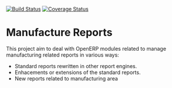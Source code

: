 [![Build Status](https://travis-ci.org/OCA/manufacture-reporting.svg?branch=9.0)](https://travis-ci.org/OCA/manufacture-reporting)
[![Coverage Status](https://coveralls.io/repos/OCA/manufacture-reporting/badge.png?branch=9.0)](https://coveralls.io/r/OCA/manufacture-reporting?branch=9.0)

Manufacture Reports
===================

This project aim to deal with OpenERP modules related to manage manufacturing related reports in various ways:

- Standard reports rewritten in other report engines.
- Enhacements or extensions of the standard reports.
- New reports related to manufacturing area

[//]: # (addons)
[//]: # (end addons)
